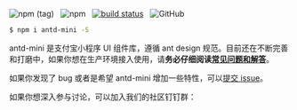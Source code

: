 

![npm (tag)](https://img.shields.io/npm/v/antd-mini)
&nbsp;
![npm](https://img.shields.io/npm/dw/antd-mini)
&nbsp;
[![build status](https://github.com/vuejs/vue-next/actions/workflows/ci.yml/badge.svg?branch=master)](https://github.com/vuejs/vue-next/actions/workflows/ci.yml)
&nbsp;
![GitHub](https://img.shields.io/github/license/ant-design/ant-design-mobile)

```bash
$ npm i antd-mini -S
```

antd-mini 是支付宝小程序 UI 组件库，遵循 ant design 规范。目前还在不断完善和打磨中，如果你想在生产环境接入使用，请**务必仔细阅读[常见问题和解答](/guide/faq)**。


如果你发现了 bug 或者是希望 antd-mini 增加一些特性，可以[提交 issue](https://github.com/ant-design/)。


如果你想深入参与讨论，可以加入我们的社区钉钉群：

